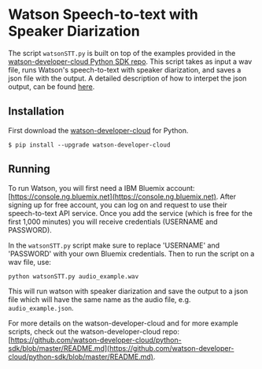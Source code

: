 # Watson Speech-to-text with Speaker Diarization

The script `watsonSTT.py` is built on top of the examples provided in the [watson-developer-cloud Python SDK repo](https://github.com/watson-developer-cloud/python-sdk). This script takes as input a wav file, runs Watson's speech-to-text with speaker diarization, and saves a json file with the output. A detailed description of how to interpet the json output, can be found [here](https://www.ibm.com/watson/developercloud/doc/speech-to-text/output.html). 

## Installation
First download the [watson-developer-cloud](https://github.com/watson-developer-cloud/python-sdk#installation) for Python.

```
$ pip install --upgrade watson-developer-cloud
 ```
 
## Running

To run Watson, you will first need a IBM Bluemix account: [https://console.ng.bluemix.net](https://console.ng.bluemix.net). After signing up for free account, you can log on and request to use their speech-to-text API service. Once you add the service (which is free for the first 1,000 minutes) you will receive credentials (USERNAME and PASSWORD).

In the `watsonSTT.py` script make sure to replace 'USERNAME' and 'PASSWORD' with your own Bluemix credentials. Then to run the script on a wav file, use:

```
python watsonSTT.py audio_example.wav
```

This will run watson with speaker diarization and save the output to a json file which will have the same name as the audio file, e.g. `audio_example.json`. 

For more details on the watson-developer-cloud and for more example scripts, check out the watson-developer-cloud repo: [https://github.com/watson-developer-cloud/python-sdk/blob/master/README.md](https://github.com/watson-developer-cloud/python-sdk/blob/master/README.md). 
